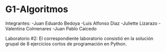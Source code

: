 # G1-Algoritmos
Integrantes:
  -Juan Eduardo Bedoya
  -Luis Alfonso Diaz 
  -Juliette Lizarazo
  -Valentina Colmenares
  -Juan Pablo Caicedo
 
 Laboratorio #2:
 El correspondiente laboratorio consistió en la solución grupal de 8 ejercicios cortos de programación en Python.
